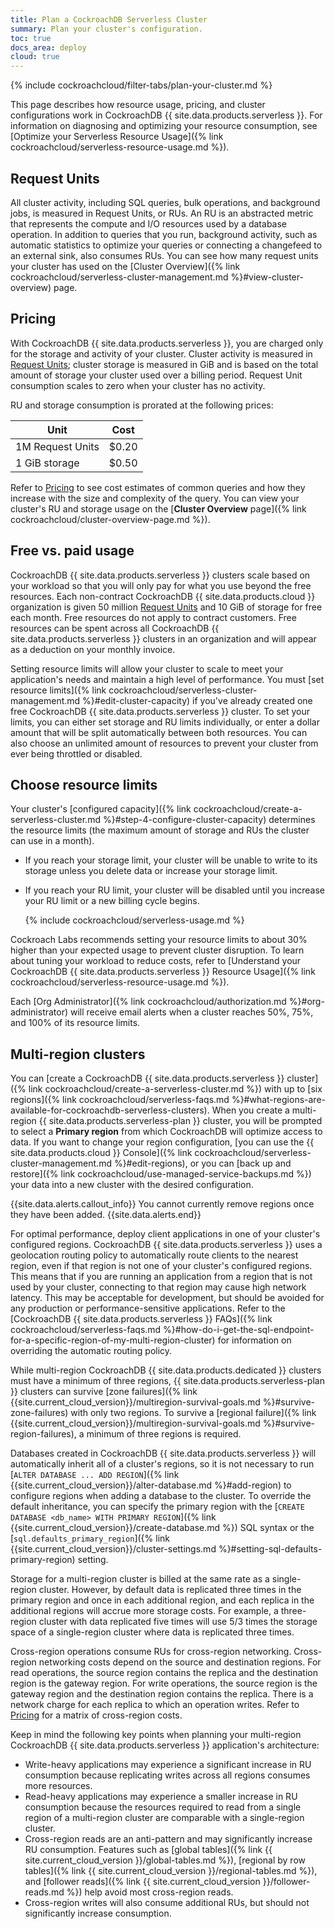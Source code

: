 ```yaml
---
title: Plan a CockroachDB Serverless Cluster
summary: Plan your cluster's configuration.
toc: true
docs_area: deploy
cloud: true
---
```


{% include cockroachcloud/filter-tabs/plan-your-cluster.md %}

This page describes how resource usage, pricing, and cluster configurations work in CockroachDB {{ site.data.products.serverless }}. For information on diagnosing and optimizing your resource consumption, see [Optimize your Serverless Resource Usage]({% link cockroachcloud/serverless-resource-usage.md %}).

## Request Units

All cluster activity, including SQL queries, bulk operations, and background jobs, is measured in Request Units, or RUs. An RU is an abstracted metric that represents the compute and I/O resources used by a database operation. In addition to queries that you run, background activity, such as automatic statistics to optimize your queries or connecting a changefeed to an external sink, also consumes RUs. You can see how many request units your cluster has used on the [Cluster Overview]({% link cockroachcloud/serverless-cluster-management.md %}#view-cluster-overview) page.

## Pricing

With CockroachDB {{ site.data.products.serverless }}, you are charged only for the storage and activity of your cluster. Cluster activity is measured in [Request Units](#request-units); cluster storage is measured in GiB and is based on the total amount of storage your cluster used over a billing period. Request Unit consumption scales to zero when your cluster has no activity.

RU and storage consumption is prorated at the following prices:

  Unit                    | Cost
  ------------------------|------
  1M Request Units        | $0.20
  1 GiB storage           | $0.50

Refer to [Pricing](https://cockroachlabs.com/pricing) to see cost estimates of common queries and how they increase with the size and complexity of the query. You can view your cluster's RU and storage usage on the [**Cluster Overview** page]({% link cockroachcloud/cluster-overview-page.md %}).

## Free vs. paid usage

CockroachDB {{ site.data.products.serverless }} clusters scale based on your workload so that you will only pay for what you use beyond the free resources. Each non-contract CockroachDB {{ site.data.products.cloud }} organization is given 50 million [Request Units](#request-units) and 10 GiB of storage for free each month. Free resources do not apply to contract customers. Free resources can be spent across all CockroachDB {{ site.data.products.serverless }} clusters in an organization and will appear as a deduction on your monthly invoice.

Setting resource limits will allow your cluster to scale to meet your application's needs and maintain a high level of performance. You must [set resource limits]({% link cockroachcloud/serverless-cluster-management.md %}#edit-cluster-capacity) if you've already created one free CockroachDB {{ site.data.products.serverless }} cluster. To set your limits, you can either set storage and RU limits individually, or enter a dollar amount that will be split automatically between both resources. You can also choose an unlimited amount of resources to prevent your cluster from ever being throttled or disabled.

## Choose resource limits

Your cluster's [configured capacity]({% link cockroachcloud/create-a-serverless-cluster.md %}#step-4-configure-cluster-capacity) determines the resource limits (the maximum amount of storage and RUs the cluster can use in a month).

- If you reach your storage limit, your cluster will be unable to write to its storage unless you delete data or increase your storage limit.
- If you reach your RU limit, your cluster will be disabled until you increase your RU limit or a new billing cycle begins.

  {% include cockroachcloud/serverless-usage.md %}

Cockroach Labs recommends setting your resource limits to about 30% higher than your expected usage to prevent cluster disruption. To learn about tuning your workload to reduce costs, refer to [Understand your CockroachDB {{ site.data.products.serverless }} Resource Usage]({% link cockroachcloud/serverless-resource-usage.md %}).

Each [Org Administrator]({% link cockroachcloud/authorization.md %}#org-administrator) will receive email alerts when a cluster reaches 50%, 75%, and 100% of its resource limits.

## Multi-region clusters

You can [create a CockroachDB {{ site.data.products.serverless }} cluster]({% link cockroachcloud/create-a-serverless-cluster.md %}) with up to [six regions]({% link cockroachcloud/serverless-faqs.md %}#what-regions-are-available-for-cockroachdb-serverless-clusters). When you create a multi-region {{ site.data.products.serverless-plan }} cluster, you will be prompted to select a **Primary region** from which CockroachDB will optimize access to data. If you want to change your region configuration, [you can use the {{ site.data.products.cloud }} Console]({% link cockroachcloud/serverless-cluster-management.md %}#edit-regions), or you can [back up and restore]({% link cockroachcloud/use-managed-service-backups.md %}) your data into a new cluster with the desired configuration.

{{site.data.alerts.callout_info}}
You cannot currently remove regions once they have been added.
{{site.data.alerts.end}}

For optimal performance, deploy client applications in one of your cluster's configured regions. CockroachDB {{ site.data.products.serverless }} uses a geolocation routing policy to automatically route clients to the nearest region, even if that region is not one of your cluster's configured regions. This means that if you are running an application from a region that is not used by your cluster, connecting to that region may cause high network latency. This may be acceptable for development, but should be avoided for any production or performance-sensitive applications. Refer to the [CockroachDB {{ site.data.products.serverless }} FAQs]({% link cockroachcloud/serverless-faqs.md %}#how-do-i-get-the-sql-endpoint-for-a-specific-region-of-my-multi-region-cluster) for information on overriding the automatic routing policy.

While multi-region CockroachDB {{ site.data.products.dedicated }} clusters must have a minimum of three regions, {{ site.data.products.serverless-plan }} clusters can survive [zone failures]({% link {{site.current_cloud_version}}/multiregion-survival-goals.md %}#survive-zone-failures) with only two regions. To survive a [regional failure]({% link {{site.current_cloud_version}}/multiregion-survival-goals.md %}#survive-region-failures), a minimum of three regions is required.

Databases created in CockroachDB {{ site.data.products.serverless }} will automatically inherit all of a cluster's regions, so it is not necessary to run [`ALTER DATABASE ... ADD REGION`]({% link {{site.current_cloud_version}}/alter-database.md %}#add-region) to configure regions when adding a database to the cluster. To override the default inheritance, you can specify the primary region with the [`CREATE DATABASE <db_name> WITH PRIMARY REGION`]({% link {{site.current_cloud_version}}/create-database.md %}) SQL syntax or the [`sql.defaults_primary_region`]({% link {{site.current_cloud_version}}/cluster-settings.md %}#setting-sql-defaults-primary-region) setting.

Storage for a multi-region cluster is billed at the same rate as a single-region cluster. However, by default data is replicated three times in the primary region and once in each additional region, and each replica in the additional regions will accrue more storage costs. For example, a three-region cluster with data replicated five times will use 5/3 times the storage space of a single-region cluster where data is replicated three times.

Cross-region operations consume RUs for cross-region networking. Cross-region networking costs depend on the source and destination regions. For read operations, the source region contains the replica and the destination region is the gateway region. For write operations, the source region is the gateway region and the destination region contains the replica. There is a network charge for each replica to which an operation writes. Refer to [Pricing](https://www.cockroachlabs.com/pricing) for a matrix of cross-region costs.

Keep in mind the following key points when planning your multi-region CockroachDB {{ site.data.products.serverless }} application's architecture:

- Write-heavy applications may experience a significant increase in RU consumption because replicating writes across all regions consumes more resources.
- Read-heavy applications may experience a smaller increase in RU consumption because the resources required to read from a single region of a multi-region cluster are comparable with a single-region cluster.
- Cross-region reads are an anti-pattern and may significantly increase RU consumption. Features such as [global tables]({% link {{ site.current_cloud_version }}/global-tables.md %}), [regional by row tables]({% link {{ site.current_cloud_version }}/regional-tables.md %}), and [follower reads]({% link {{ site.current_cloud_version }}/follower-reads.md %}) help avoid most cross-region reads.
- Cross-region writes will also consume additional RUs, but should not significantly increase consumption.
